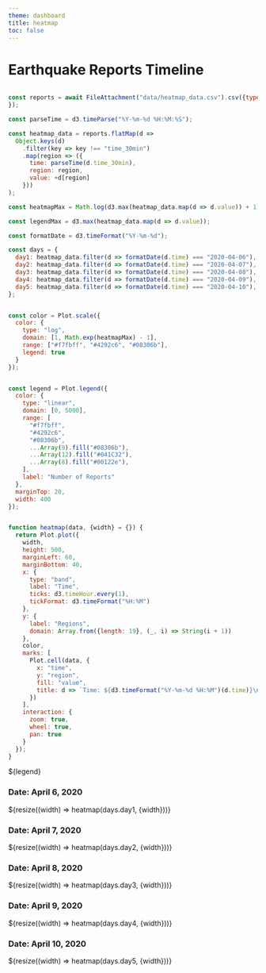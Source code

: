 ```yaml
---
theme: dashboard
title: heatmap
toc: false
---
```


# Earthquake Reports Timeline

```js

const reports = await FileAttachment("data/heatmap_data.csv").csv({typed: true,
});

const parseTime = d3.timeParse("%Y-%m-%d %H:%M:%S");

const heatmap_data = reports.flatMap(d =>
  Object.keys(d)
    .filter(key => key !== "time_30min")
    .map(region => ({
      time: parseTime(d.time_30min),
      region: region,
      value: +d[region]
    }))
);

const heatmapMax = Math.log(d3.max(heatmap_data.map(d => d.value)) + 1);

const legendMax = d3.max(heatmap_data.map(d => d.value)); 

const formatDate = d3.timeFormat("%Y-%m-%d");

const days = {
  day1: heatmap_data.filter(d => formatDate(d.time) === "2020-04-06"),
  day2: heatmap_data.filter(d => formatDate(d.time) === "2020-04-07"),
  day3: heatmap_data.filter(d => formatDate(d.time) === "2020-04-08"),
  day4: heatmap_data.filter(d => formatDate(d.time) === "2020-04-09"),
  day5: heatmap_data.filter(d => formatDate(d.time) === "2020-04-10"),
};

```

```js

const color = Plot.scale({
  color: {
    type: "log", 
    domain: [1, Math.exp(heatmapMax) - 1], 
    range: ["#f7fbff", "#4292c6", "#08306b"], 
    legend: true
  }
});

```

```js

const legend = Plot.legend({
  color: {
    type: "linear",
    domain: [0, 5000],
    range: [
      "#f7fbff",
      "#4292c6",
      "#08306b",
      ...Array(9).fill("#08306b"),
      ...Array(12).fill("#041C32"),
      ...Array(8).fill("#00122e"), 
    ],
    label: "Number of Reports"
  },
  marginTop: 20,
  width: 400
});


function heatmap(data, {width} = {}) {
  return Plot.plot({
    width,
    height: 500,
    marginLeft: 60,
    marginBottom: 40,
    x: {
      type: "band",
      label: "Time",
      ticks: d3.timeHour.every(1), 
      tickFormat: d3.timeFormat("%H:%M") 
    },
    y: {
      label: "Regions",
      domain: Array.from({length: 19}, (_, i) => String(i + 1)) 
    },
    color,
    marks: [
      Plot.cell(data, {
        x: "time",
        y: "region",
        fill: "value",
        title: d => `Time: ${d3.timeFormat("%Y-%m-%d %H:%M")(d.time)}\nRegion: ${d.region}\nReports: ${d.value}`
      })
    ],
    interaction: {
      zoom: true,
      wheel: true,
      pan: true
    }
  });
}


```
<div>
  ${legend}
</div>

<div class="grid grid-cols-1">
  <div class="card">
    <h3>Date: April 6, 2020</h3>
    ${resize((width) => heatmap(days.day1, {width}))}
  </div>
    <div class="card">
    <h3>Date: April 7, 2020</h3>
    ${resize((width) => heatmap(days.day2, {width}))}
  </div>
    <div class="card">
    <h3>Date: April 8, 2020</h3>
    ${resize((width) => heatmap(days.day3, {width}))}
  </div>
    <div class="card">
    <h3>Date: April 9, 2020</h3>
    ${resize((width) => heatmap(days.day4, {width}))}
  </div>
    <div class="card">
    <h3>Date: April 10, 2020</h3>
    ${resize((width) => heatmap(days.day5, {width}))}
  </div>
</div>

